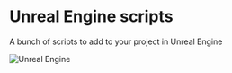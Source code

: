 # Unreal Engine scripts

A bunch of scripts to add to your project in Unreal Engine

![Unreal Engine](https://img.shields.io/badge/unrealengine-%23313131.svg?style=for-the-badge&logo=unrealengine&logoColor=white)
